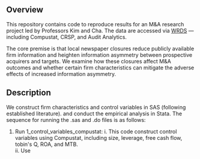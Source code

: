 ## **Overview**

This repository contains code to reproduce results for an M&A research project led by Professors Kim and Cha. The data are accessed via [WRDS](https://wrds-www.wharton.upenn.edu/) — including Compustat, CRSP, and Audit Analytics.

The core premise is that local newspaper closures reduce publicly available firm information and heighten information asymmetry between prospective acquirers and targets. We examine how these closures affect M&A outcomes and whether certain firm characteristics can mitigate the adverse effects of increased information asymmetry.

## **Description**

We construct firm characteristics and control variables in SAS (following established literature). and conduct the empirical analysis in Stata. The sequence for running the .sas and .do files is as follows:

1. Run 1_control_variables_compustat:
    i. This code construct control variables using Compustat, including size, leverage, free cash flow, tobin's Q, ROA, and MTB.  
   ii. Use   
